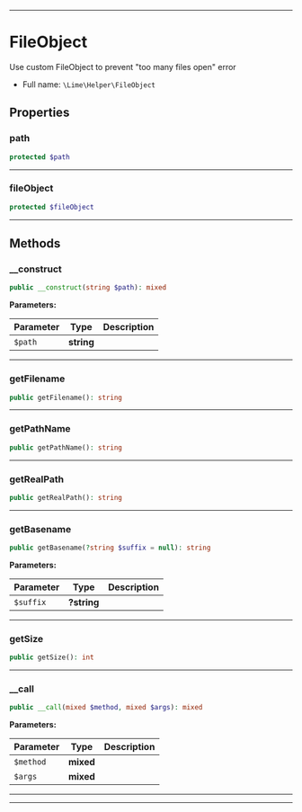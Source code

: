 ***

# FileObject

Use custom FileObject to prevent "too many files open" error

* Full name: `\Lime\Helper\FileObject`

## Properties

### path

```php
protected $path
```

***

### fileObject

```php
protected $fileObject
```

***

## Methods

### __construct

```php
public __construct(string $path): mixed
```

**Parameters:**

| Parameter | Type | Description |
|-----------|------|-------------|
| `$path` | **string** |  |

***

### getFilename

```php
public getFilename(): string
```

***

### getPathName

```php
public getPathName(): string
```

***

### getRealPath

```php
public getRealPath(): string
```

***

### getBasename

```php
public getBasename(?string $suffix = null): string
```

**Parameters:**

| Parameter | Type | Description |
|-----------|------|-------------|
| `$suffix` | **?string** |  |

***

### getSize

```php
public getSize(): int
```

***

### __call

```php
public __call(mixed $method, mixed $args): mixed
```

**Parameters:**

| Parameter | Type | Description |
|-----------|------|-------------|
| `$method` | **mixed** |  |
| `$args` | **mixed** |  |

***


***

